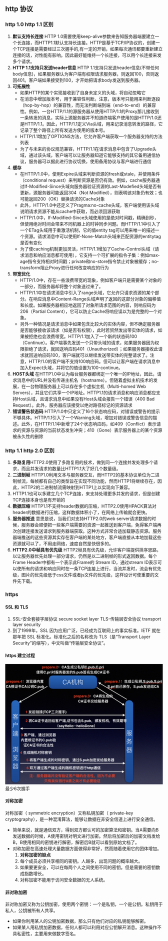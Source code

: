 ## http 协议
### http 1.0 http 1.1 区别
1. **默认支持长连接**  HTTP 1.0需要使用keep-alive参数来告知服务器端要建立一个长连接，而HTTP1.1默认支持长连接。HTTP是基于TCP/IP协议的，创建一个TCP连接是需要经过三次握手的,有一定的开销，如果每次通讯都要重新建立连接的话，对性能有影响。因此最好能维持一个长连接，可以用个长连接来发多个请求。
2. **HTTP 1.1支持只发送header信息** HTTP 1.1支持只发送header信息(不带任何body信息)，如果服务器认为客户端有权限请求服务器，则返回100，否则返回401。客户端如果接受到100，才开始把请求body发送到服务器。
3. **可拓展性** 
   - 如果HTTP的某个实现接收到了自身未定义的头域，将自动忽略它
   - 在消息中增加版本号，用于兼容性判断。注意，版本号只能用来判断逐段（hop-by-hop）的兼容性，而无法判断端到端（end-to-end）的兼容性。例如，一台HTTP/1.1的源服务器从使用HTTP/1.1的Proxy那儿接收到一条转发的消息，实际上源服务器并不知道终端客户使用的是HTTP/1.0还是HTTP/1.1。因此，HTTP/1.1定义Via头域，用来记录消息转发的路径，它记录了整个路径上所有发送方使用的版本号。
   -  HTTP/1.1增加了OPTIONS方法，它允许客户端获取一个服务器支持的方法列表
   -  为了与未来的协议规范兼容，HTTP/1.1在请求消息中包含了Upgrade头域，通过该头域，客户端可以让服务器知道它能够支持的其它备用通信协议，服务器可以据此进行协议切换，使用备用协议与客户端进行通信
4. **缓存**
   - 在HTTP/1.0中，使用Expire头域来判断资源的fresh或stale，并使用条件（conditional request）来判断资源是否仍有效。例如，cache服务器通过If-Modified-Since头域向服务器验证资源的Last-Modefied头域是否有更新，源服务器可能返回304（Not Modified），则表明该对象仍有效；也可能返回200（OK）替换请求的Cache对象
   - 此外，HTTP/1.0中还定义了Pragma:no-cache头域，客户端使用该头域说明请求资源不能从cache中获取，而必须回源获取
   - HTTP/1.0中，If-Modified-Since头域使用的是绝对时间戳，精确到秒，但使用绝对时间会带来不同机器上的时钟同步问题。而HTTP/1.1中引入了一个ETag头域用于重激活机制，它的值entity tag可以用来唯一的描述一个资源。请求消息中可以使用If-None-Match头域来匹配资源的entitytag是否有变化
   - 为了使caching机制更加灵活，HTTP/1.1增加了Cache-Control头域（请求消息和响应消息都可使用），它支持一个可扩展的指令子集：例如max-age指令支持相对时间戳；private和no-store指令禁止对象被缓存；no-transform阻止Proxy进行任何改变响应的行为
5. **带宽优化**
   - HTTP/1.0中，存在一些浪费带宽的现象，例如客户端只是需要某个对象的一部分，而服务器却将整个对象送过来了。
   - HTTP/1.1中在请求消息中引入了range头域，它允许只请求资源的某个部分。在响应消息中Content-Range头域声明了返回的这部分对象的偏移值和长度。如果服务器相应地返回了对象所请求范围的内容，则响应码为206（Partial Content），它可以防止Cache将响应误以为是完整的一个对象。
   - 另外一种情况是请求消息中如果包含比较大的实体内容，但不确定服务器是否能够接收该请求（如是否有权限），此时若贸然发出带实体的请求，如果被拒绝也会浪费带宽。HTTP/1.1加入了一个新的状态码100（Continue）。客户端事先发送一个只带头域的请求，如果服务器因为权限拒绝了请求，就回送响应码401（Unauthorized）；如果服务器接收此请求就回送响应码100，客户端就可以继续发送带实体的完整请求了。注意，HTTP/1.0的客户端不支持100响应码。但可以让客户端在请求消息中加入Expect头域，并将它的值设置为100-continue。
6. **HOST头域** 在HTTP1.0中认为每台服务器都绑定一个唯一的IP地址，因此，请求消息中的URL并没有传递主机名（hostname）。但随着虚拟主机技术的发展，在一台物理服务器上可以存在多个虚拟主机（Multi-homed Web Servers），并且它们共享一个IP地址。HTTP1.1的请求消息和响应消息都应支持Host头域，且请求消息中如果没有Host头域会报告一个错误（400 Bad Request）。此外，服务器应该接受以绝对路径标记的资源请求
7. **错误警告状态码** HTTP/1.0中只定义了16个状态响应码，对错误或警告的提示不够具体。HTTP/1.1引入了一个Warning头域，增加对错误或警告信息的描述。此外，在HTTP/1.1中新增了24个状态响应码，如409（Conflict）表示请求的资源与资源的当前状态发生冲突；410（Gone）表示服务器上的某个资源被永久性的删除
### http 1.1 http 2.0 区别
1. **多路复用**HTTP2.0使用了多路复用的技术，做到同一个连接并发处理多个请求，而且并发请求的数量比HTTP1.1大了好几个数量级。
2. **二进制帧** HTTP1.0利用文本与服务器交互，而HTTP2的基本协议单位为二进制帧流，每帧都有自己的类型旨在实现不同功能，然而HTTP1将继续存在，因此，HTTP2的二进制帧流需映射到HTTP1上以实现向下兼容。
3.  HTTP1.1也可以多建立几个TCP连接，来支持处理更多并发的请求，但是创建TCP连接本身也是有开销的
4.  **数据压缩** HTTP1.1不支持header数据的压缩，HTTP2.0使用HPACK算法对header的数据进行压缩，这样数据体积小了，在网络上传输就会更快。
5.  **服务器推送** 意思是说，当我们对支持HTTP2.0的web server请求数据的时候，服务器会顺便把一些客户端需要的资源一起推送到客户端，免得客户端再次创建连接发送请求到服务器端获取。这种方式非常合适加载静态资源。服务器端推送的这些资源其实存在客户端的某处地方，客户端直接从本地加载这些资源就可以了，不用走网络，速度自然是快很多的。
6.  **HTTP2.0中帧具有优先级** HTTP2帧具有优先级，允许客户端提供排序思路，以让服务器优先处理一部分请求，仍然是以二进制帧的形式返回数据。每个Frame Header中都有一个表示此Frame的 Stream ID，通过stream ID表示可以使所有的请求和响应同时在一条TCP连接上进行，当流并发时，流会有优先级，图片的优先级低于css文件或者js文件的优先级，这样设计可使重要的文件先下载。


### https 
#### SSL 和 TLS
1. SSL-安全套接字层协议 secure socket layer TLS-传输层安全协议 transport layer security
2. 到了1999年，SSL 因为应用广泛，已经成为互联网上的事实标准。IETF 就在那年把 SSL 标准化。标准化之后的名称改为 TLS（是“Transport Layer Security”的缩写），中文叫做“传输层安全协议”。
#### https 建立过程
![](../Images/httpsCreat.png)
最少6次握手
#### 对称加密
对称加密（ symmetric encryption）又称私钥加密（ private-key cryptography），是一种混淆算法，能够让数据在非安全信道上进行安全通信。
- 简单来说，就是通信双方，得到双方都认可的加密算法和密钥。当A需要向B发送数据的时候，A使用密钥对明文进行加密。然后将加密后的加密文档发给B，B使用相同的密钥进行解密，解密后B就可以看到原始文档了。
- 对称加密在高速处理大量数据方面做得非常好，然而随着使用它的团体增加。
    1. **对称加密的缺点**
    2. 每个成员必须共享相同的密钥。人越多，出现问题的概率越大。
    3. 如果要更安全，可以在每两个人之间使用不同的密钥。但是需要的密钥数成指数增长。
    4. 对称加密不能用于访问安全数据的无人系统。
#### 非对称加密
非对称加密又称为公钥加密，使用两个密钥：一个是私钥，一个是公钥。私钥用于私人，公钥被所有人共享。
- 如果你利用某人的公钥加密数据，那么只有他们对应的私钥能够解密。
- 如果某人用私钥加密数据，任何人都可以利用对应公钥解开消息。这种操作不具私密性，主要用来做数字签名。